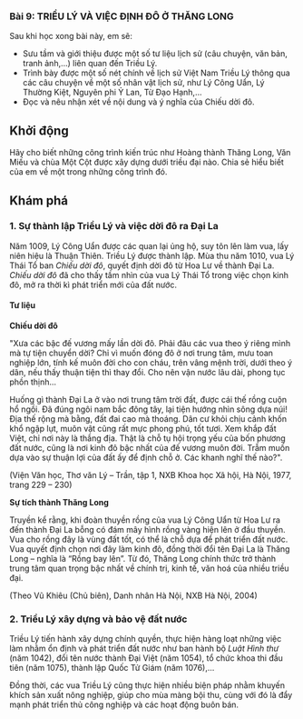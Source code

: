 ### Bài 9: TRIỀU LÝ VÀ VIỆC ĐỊNH ĐÔ Ở THĂNG LONG

Sau khi học xong bài này, em sẽ:
- Sưu tầm và giới thiệu được một số tư liệu lịch sử (câu chuyện, văn bản, tranh ảnh,...) liên quan đến Triều Lý.
- Trình bày được một số nét chính về lịch sử Việt Nam Triều Lý thông qua các câu chuyện về một số nhân vật lịch sử, như Lý Công Uẩn, Lý Thường Kiệt, Nguyên phi Ỷ Lan, Từ Đạo Hạnh,...
- Đọc và nêu nhận xét về nội dung và ý nghĩa của Chiếu dời đô.

## Khởi động
Hãy cho biết những công trình kiến trúc như Hoàng thành Thăng Long, Văn Miếu và chùa Một Cột được xây dựng dưới triều đại nào. Chia sẻ hiểu biết của em về một trong những công trình đó.

## Khám phá
### 1. Sự thành lập Triều Lý và việc dời đô ra Đại La
Năm 1009, Lý Công Uẩn được các quan lại ủng hộ, suy tôn lên làm vua, lấy niên hiệu là Thuận Thiên. Triều Lý được thành lập.
Mùa thu năm 1010, vua Lý Thái Tổ ban *Chiếu dời đô*, quyết định dời đô từ Hoa Lư về thành Đại La. *Chiếu dời đô* đã cho thấy tầm nhìn của vua Lý Thái Tổ trong việc chọn kinh đô, mở ra thời kì phát triển mới của đất nước.

#### Tư liệu
**Chiếu dời đô**

"Xưa các bậc đế vương mấy lần dời đô. Phải đâu các vua theo ý riêng mình mà tự tiện chuyển dời? Chỉ vì muốn đóng đô ở nơi trung tâm, mưu toan nghiệp lớn, tính kế muôn đời cho con cháu, trên vâng mệnh trời, dưới theo ý dân, nếu thấy thuận tiện thì thay đổi. Cho nên vận nước lâu dài, phong tục phồn thịnh...

Huống gì thành Đại La ở vào nơi trung tâm trời đất, được cái thế rồng cuộn hổ ngồi. Đã đúng ngôi nam bắc đông tây, lại tiện hướng nhìn sông dựa núi! Địa thế rộng mà bằng, đất đai cao mà thoáng. Dân cư khỏi chịu cảnh khốn khổ ngập lụt, muôn vật cũng rất mực phong phú, tốt tươi. Xem khắp đất Việt, chỉ nơi này là thắng địa. Thật là chỗ tụ hội trọng yếu của bốn phương đất nước, cũng là nơi kinh đô bậc nhất của đế vương muôn đời. Trẫm muốn dựa vào sự thuận lợi của đất ấy để định chỗ ở. Các khanh nghĩ thế nào?".

(Viện Văn học, Thơ văn Lý – Trần, tập 1, NXB Khoa học Xã hội, Hà Nội, 1977, trang 229 – 230)

**Sự tích thành Thăng Long**

Truyền kể rằng, khi đoàn thuyền rồng của vua Lý Công Uẩn từ Hoa Lư ra đến thành Đại La bỗng có đám mây hình rồng vàng hiện lên ở đầu thuyền. Vua cho rồng đây là vùng đất tốt, có thể là chỗ dựa để phát triển đất nước. Vua quyết định chọn nơi đây làm kinh đô, đồng thời đổi tên Đại La là Thăng Long – nghĩa là “Rồng bay lên”. Từ đó, Thăng Long chính thức trở thành trung tâm quan trọng bậc nhất về chính trị, kinh tế, văn hoá của nhiều triều đại.

(Theo Vũ Khiêu (Chủ biên), Danh nhân Hà Nội, NXB Hà Nội, 2004)

### 2. Triều Lý xây dựng và bảo vệ đất nước
Triều Lý tiến hành xây dựng chính quyền, thực hiện hàng loạt những việc làm nhằm ổn định và phát triển đất nước như ban hành bộ *Luật Hình thư* (năm 1042), đổi tên nước thành Đại Việt (năm 1054), tổ chức khoa thi đầu tiên (năm 1075), thành lập Quốc Tử Giám (năm 1076),...

Đồng thời, các vua Triều Lý cũng thực hiện nhiều biện pháp nhằm khuyến khích sản xuất nông nghiệp, giúp cho mùa màng bội thu, cùng với đó là đẩy mạnh phát triển thủ công nghiệp và các hoạt động buôn bán.

